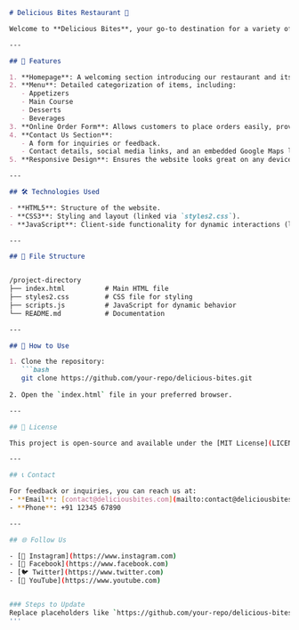 ```markdown
# Delicious Bites Restaurant 🍴

Welcome to **Delicious Bites**, your go-to destination for a variety of delectable dishes and beverages. This website provides a complete experience of our restaurant, including our menu, online ordering, contact details, and more.

---

## 🌟 Features

1. **Homepage**: A welcoming section introducing our restaurant and its specialty.
2. **Menu**: Detailed categorization of items, including:
   - Appetizers
   - Main Course
   - Desserts
   - Beverages
3. **Online Order Form**: Allows customers to place orders easily, providing their details for delivery.
4. **Contact Us Section**:
   - A form for inquiries or feedback.
   - Contact details, social media links, and an embedded Google Maps location.
5. **Responsive Design**: Ensures the website looks great on any device.

---

## 🛠️ Technologies Used

- **HTML5**: Structure of the website.
- **CSS3**: Styling and layout (linked via `styles2.css`).
- **JavaScript**: Client-side functionality for dynamic interactions (linked via `scripts.js`).

---

## 📂 File Structure


/project-directory
├── index.html          # Main HTML file
├── styles2.css         # CSS file for styling
├── scripts.js          # JavaScript for dynamic behavior
└── README.md           # Documentation

---

## 🚀 How to Use

1. Clone the repository:
   ```bash
   git clone https://github.com/your-repo/delicious-bites.git
   
2. Open the `index.html` file in your preferred browser.

---

## 📜 License

This project is open-source and available under the [MIT License](LICENSE).

---

## 📞 Contact

For feedback or inquiries, you can reach us at:
- **Email**: [contact@deliciousbites.com](mailto:contact@deliciousbites.com)
- **Phone**: +91 12345 67890

---

## 🌐 Follow Us

- [📸 Instagram](https://www.instagram.com)
- [📘 Facebook](https://www.facebook.com)
- [🐦 Twitter](https://www.twitter.com)
- [🔼 YouTube](https://www.youtube.com)


### Steps to Update
Replace placeholders like `https://github.com/your-repo/delicious-bites.git` with your actual GitHub repository link. Add more information as your project evolves.
'''
